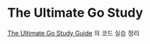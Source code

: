 # The Ultimate Go Study

[The Ultimate Go Study Guide](https://ultimate-go-korean.github.io/translation) 의 코드 실습 정리
